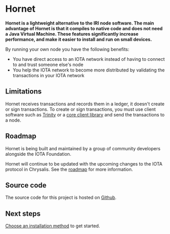 # Hornet

**Hornet is a lightweight alternative to the IRI node software. The main advantage of Hornet is that it compiles to native code and does not need a Java Virtual Machine. These features significantly increase performance, and make it easier to install and run on small devices.**

By running your own node you have the following benefits:

- You have direct access to an IOTA network instead of having to connect to and trust someone else's node
- You help the IOTA network to become more distributed by validating the transactions in your IOTA network

## Limitations

Hornet receives transactions and records them in a ledger, it doesn't create or sign transactions. To create or sign transactions, you must use client software such as [Trinity](root://wallets/0.1/trinity/introduction/overview.md) or a [core client library](root://core/1.0/overview.md) and send the transactions to a node.

## Roadmap

Hornet is being built and maintained by a group of community developers alongside the IOTA Foundation.

Hornet will continue to be updated with the upcoming changes to the IOTA protocol in Chrysalis. See the [roadmap](https://roadmap.iota.org/chrysalis) for more information.

## Source code

The source code for this project is hosted on [Github](https://github.com/gohornet/hornet).

## Next steps

[Choose an installation method](tutorials/install-hornet.md) to get started.

